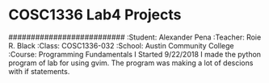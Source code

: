 # COSC1336 Lab4 Projects
##########################
:Student: Alexander Pena
:Teacher: Roie R. Black
:Class: COSC1336-032
:School: Austin Community College
:Course: Programming Fundamentals I
Started 9/22/2018
I made the python program of lab for using gvim. The program was making a lot of descions with if statements.
